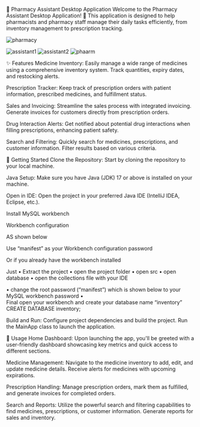 💊 Pharmacy Assistant Desktop Application
Welcome to the Pharmacy Assistant Desktop Application! 🏥 This application is designed to help pharmacists and pharmacy staff manage their daily tasks efficiently, from inventory management to prescription tracking.

![pharmacy](https://github.com/amcodedman/pharmacy-desktop-application/assets/136466838/9e129ece-508a-4ba5-9886-09a5e5922d97)

![assistant1](https://github.com/amcodedman/pharmacy-desktop-application/assets/136466838/a78301f5-7778-4633-ba3d-e32a4fe5852b)
![assistant2](https://github.com/amcodedman/pharmacy-desktop-application/assets/136466838/6644f44f-7aa3-47c2-83b2-54e613ddd02a)
![phaarm](https://github.com/amcodedman/pharmacy-desktop-application/assets/136466838/c735b84d-a9d9-4c3a-849e-6be90b1ff99c)


✨ Features
Medicine Inventory: Easily manage a wide range of medicines using a comprehensive inventory system. Track quantities, expiry dates, and restocking alerts.

Prescription Tracker: Keep track of prescription orders with patient information, prescribed medicines, and fulfillment status.

Sales and Invoicing: Streamline the sales process with integrated invoicing. Generate invoices for customers directly from prescription orders.

Drug Interaction Alerts: Get notified about potential drug interactions when filling prescriptions, enhancing patient safety.

Search and Filtering: Quickly search for medicines, prescriptions, and customer information. Filter results based on various criteria.

🚀 Getting Started
Clone the Repository: Start by cloning the repository to your local machine.


Java Setup: Make sure you have Java (JDK) 17 or above is installed on your machine.

Open in IDE: Open the project in your preferred Java IDE (IntelliJ IDEA, Eclipse, etc.).

Install MySQL workbench

Workbench configuration 

AS shown below

Use “manifest” as your Workbench configuration password 

Or if you already have the workbench installed

 Just
•	Extract the project 
•	open the  project folder 
•	open src
•	open database
•	open the collections file with your IDE

•	change the root password (“manifest”) which is shown below to your MySQL workbench password
•	
Final open your workbench and create your database  name “inventory”
CREATE DATABASE inventory;


 



Build and Run: Configure project dependencies and build the project. Run the MainApp class to launch the application.

📖 Usage
Home Dashboard: Upon launching the app, you'll be greeted with a user-friendly dashboard showcasing key metrics and quick access to different sections.

Medicine Management: Navigate to the medicine inventory to add, edit, and update medicine details. Receive alerts for medicines with upcoming expirations.

Prescription Handling: Manage prescription orders, mark them as fulfilled, and generate invoices for completed orders.

Search and Reports: Utilize the powerful search and filtering capabilities to find medicines, prescriptions, or customer information. Generate reports for sales and inventory.
